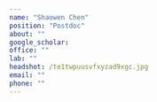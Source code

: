```yaml
---
name: "Shaowen Chen"
position: "Postdoc"
about: ""
google_scholar: 
office: ""
lab: ""
headshot: /te1twpuusvfxyzad9xgc.jpg
email: ""
phone: ""
---
```


